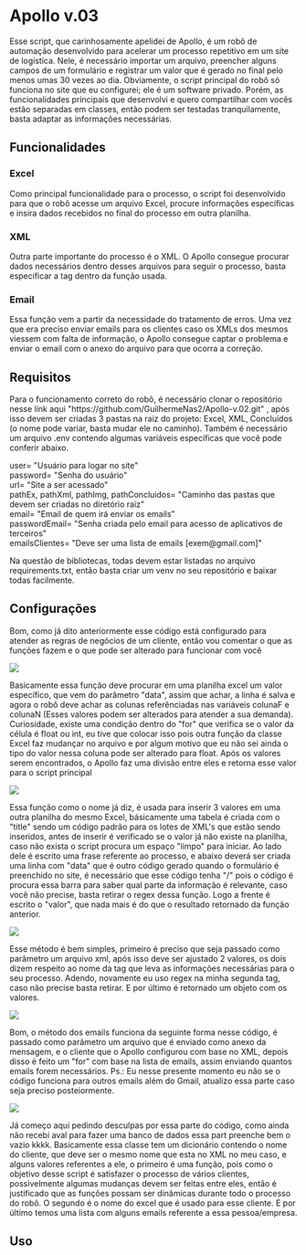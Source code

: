 <h1>Apollo v.03</h1>
<span>
    Esse script, que carinhosamente apelidei de Apollo, é um robô de automação desenvolvido para acelerar um processo repetitivo em um site de logística. Nele, é necessário importar um arquivo, preencher alguns campos de um formulário e registrar um valor que é gerado no final pelo menos umas 30 vezes ao dia. Obviamente, o script principal do robô só funciona no site que eu configurei; ele é um software privado. Porém, as funcionalidades principais que desenvolvi e quero compartilhar com vocês estão separadas em classes, então podem ser testadas tranquilamente, basta adaptar as informações necessárias.
</span>

<h2>Funcionalidades</h2>
<h3>Excel</h3>
<p>Como principal funcionalidade para o processo, o script foi desenvolvido para que o robô acesse um arquivo Excel, procure informações específicas e insira dados recebidos no final do processo em outra planilha.</p>
<h3>XML</h3>
<p>Outra parte importante do processo é o XML. O Apollo consegue procurar dados necessários dentro desses arquivos para seguir o processo, basta especificar a tag dentro da função usada.</p>
<h3>Email</h3>
<p>Essa função vem a partir da necessidade do tratamento de erros. Uma vez que era preciso enviar emails para os clientes caso os XMLs dos mesmos viessem com falta de informação, o Apollo consegue captar o problema e enviar o email com o anexo do arquivo para que ocorra a correção.</p>


<h2>Requisitos</h2>
<p>Para o funcionamento correto do robô, é necessário clonar o repositório nesse link aqui "https://github.com/GuilhermeNas2/Apollo-v.02.git" , após isso devem ser criadas 3 pastas na raiz do projeto: Excel, XML, Concluídos (o nome pode variar, basta mudar ele no caminho). Também é necessário um arquivo .env contendo algumas variáveis específicas que você pode conferir abaixo.</p>
<span>
user= "Usuário para logar no site" <br>
password= "Senha do usuário" <br>
url= "Site a ser acessado" <br>
pathEx, pathXml, pathImg, pathConcluidos= "Caminho das pastas que devem ser criadas no diretório raiz" <br>
email= "Email de quem irá enviar os emails" <br>
passwordEmail= "Senha criada pelo email para acesso de aplicativos de terceiros" <br>
emailsClientes= "Deve ser uma lista de emails [exem@gmail.com]" <br>
</span>
<p>Na questão de bibliotecas, todas devem estar listadas no arquivo requirements.txt, então basta criar um venv no seu repositório e baixar todas facilmente.</p>
<h2>Configurações</h2>
<p>Bom, como já dito anteriormente esse código está configurado para atender as regras de negócios de um cliente, então vou comentar o que as funções fazem e o que pode ser 
alterado para funcionar com você</p>
<img src="./Imagens/ExcelS.png">
<p>Basicamente essa função deve procurar em uma planilha excel um valor específico, que vem do parâmetro "data", assim que achar, a linha é salva e agora o robô deve achar as colunas referênciadas nas variáveis colunaF e colunaN (Esses valores podem ser alterados para atender a sua demanda). Curiosidade, existe uma condição dentro do "for" que verifica se o valor
da célula é float ou int, eu tive que colocar isso pois outra função da classe Excel faz mudançar no arquivo e por algum motivo que eu não sei ainda o tipo do valor nessa coluna
pode ser alterado para float. Após os valores serem encontrados, o Apollo faz uma divisão entre eles e retorna esse valor para o script principal</p>
<img src="./Imagens/ExcelI.png">
<p>Essa função como o nome já diz, é usada para inserir 3 valores em uma outra planilha do mesmo Excel, básicamente uma tabela é criada com o "title" sendo um código padrão para 
os lotes de XML's que estão sendo inseridos, antes de inserir é verificado se o valor já não existe na planilha, caso não exista o script procura um espaço "limpo" para iniciar. Ao lado dele é escrito uma frase referente ao processo, e abaixo deverá ser criada uma linha com "data" que é outro código gerado quando 
o formulário é preenchido no site, é necessário que esse código tenha "/" pois o código é procura essa barra para saber qual parte da informação é relevante, caso você não precise, basta retirar o regex dessa função. Logo a frente é escrito o "valor", que nada mais é do que o resultado retornado da função anterior.</p>
<img src="./Imagens/XML.png">
<p>Esse método é bem simples, primeiro é preciso que seja passado como parâmetro um arquivo xml, após isso deve ser ajustado 2 valores, os dois dizem respeito ao nome da tag que leva as informações necessárias para o seu processo. Adendo, novamente eu uso regex na minha segunda tag, caso não precise basta retirar. E por último é retornado um objeto com os valores.</p>
<img src="./Imagens/Email.png">
<p>
    Bom, o método dos emails funciona da seguinte forma nesse código, é passado como parâmetro um arquivo que é enviado como anexo da mensagem, e o cliente que o Apollo configurou com base no XML, depois disso é feito um "for" com base na lista de emails, assim enviando quantos emails forem necessários. Ps.: Eu nesse presente momento eu não se o código funciona para outros emails além do Gmail, atualizo essa parte caso seja preciso posteiormente.
</p>
<img src="./Imagens/Cliente.png">
<p>
    Já começo aqui pedindo desculpas por essa parte do código, como ainda não recebi aval para fazer uma banco de dados essa part preenche bem o vazio kkkk. Basicamente essa classe tem um dicionário contendo o nome do cliente, que deve ser o mesmo nome que esta no XML no meu caso, e alguns valores referentes a ele, o primeiro é uma função, pois como o objetivo desse script é satisfazer o processo de vários clientes, possivelmente algumas mudanças devem ser feitas entre eles, então é justificado que as funções possam ser dinâmicas durante todo o processo do robô. O segundo é o nome do excel que é usado para esse cliente. E por último temos uma lista com alguns emails referente a essa pessoa/empresa.
</p>
<h2>Uso<h2>
<p></p>